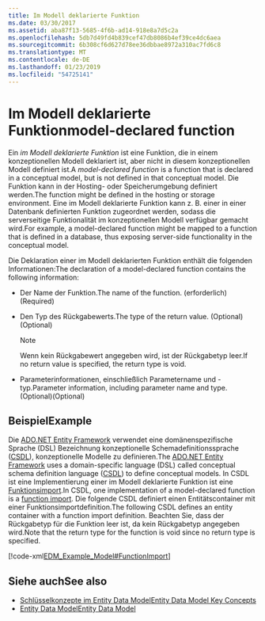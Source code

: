 ```yaml
---
title: Im Modell deklarierte Funktion
ms.date: 03/30/2017
ms.assetid: aba87f13-5685-4f6b-ad14-918e8a7d5c2a
ms.openlocfilehash: 5db7d49fd4b839cef47db8086b4ef39ce4dc6aea
ms.sourcegitcommit: 6b308cf6d627d78ee36dbbae8972a310ac7fd6c8
ms.translationtype: MT
ms.contentlocale: de-DE
ms.lasthandoff: 01/23/2019
ms.locfileid: "54725141"
---
```

# <a name="model-declared-function"></a><span data-ttu-id="a3c52-102">Im Modell deklarierte Funktion</span><span class="sxs-lookup"><span data-stu-id="a3c52-102">model-declared function</span></span>
<span data-ttu-id="a3c52-103">Ein *im Modell deklarierte Funktion* ist eine Funktion, die in einem konzeptionellen Modell deklariert ist, aber nicht in diesem konzeptionellen Modell definiert ist.</span><span class="sxs-lookup"><span data-stu-id="a3c52-103">A *model-declared function* is a function that is declared in a conceptual model, but is not defined in that conceptual model.</span></span> <span data-ttu-id="a3c52-104">Die Funktion kann in der Hosting- oder Speicherumgebung definiert werden.</span><span class="sxs-lookup"><span data-stu-id="a3c52-104">The function might be defined in the hosting or storage environment.</span></span> <span data-ttu-id="a3c52-105">Eine im Modell deklarierte Funktion kann z. B. einer in einer Datenbank definierten Funktion zugeordnet werden, sodass die serverseitige Funktionalität im konzeptionellen Modell verfügbar gemacht wird.</span><span class="sxs-lookup"><span data-stu-id="a3c52-105">For example, a model-declared function might be mapped to a function that is defined in a database, thus exposing server-side functionality in the conceptual model.</span></span>  
  
 <span data-ttu-id="a3c52-106">Die Deklaration einer im Modell deklarierten Funktion enthält die folgenden Informationen:</span><span class="sxs-lookup"><span data-stu-id="a3c52-106">The declaration of a model-declared function contains the following information:</span></span>  
  
-   <span data-ttu-id="a3c52-107">Der Name der Funktion.</span><span class="sxs-lookup"><span data-stu-id="a3c52-107">The name of the function.</span></span> <span data-ttu-id="a3c52-108">(erforderlich)</span><span class="sxs-lookup"><span data-stu-id="a3c52-108">(Required)</span></span>  
  
-   <span data-ttu-id="a3c52-109">Den Typ des Rückgabewerts.</span><span class="sxs-lookup"><span data-stu-id="a3c52-109">The type of the return value.</span></span> <span data-ttu-id="a3c52-110">(Optional)</span><span class="sxs-lookup"><span data-stu-id="a3c52-110">(Optional)</span></span>  
  
    > [!NOTE]
    >  <span data-ttu-id="a3c52-111">Wenn kein Rückgabewert angegeben wird, ist der Rückgabetyp leer.</span><span class="sxs-lookup"><span data-stu-id="a3c52-111">If no return value is specified, the return type is void.</span></span>  
  
-   <span data-ttu-id="a3c52-112">Parameterinformationen, einschließlich Parametername und -typ.</span><span class="sxs-lookup"><span data-stu-id="a3c52-112">Parameter information, including parameter name and type.</span></span> <span data-ttu-id="a3c52-113">(Optional)</span><span class="sxs-lookup"><span data-stu-id="a3c52-113">(Optional)</span></span>  
  
## <a name="example"></a><span data-ttu-id="a3c52-114">Beispiel</span><span class="sxs-lookup"><span data-stu-id="a3c52-114">Example</span></span>  
 <span data-ttu-id="a3c52-115">Die [ADO.NET Entity Framework](../../../../docs/framework/data/adonet/ef/index.md) verwendet eine domänenspezifische Sprache (DSL) Bezeichnung konzeptionelle Schemadefinitionssprache ([CSDL](../../../../docs/framework/data/adonet/ef/language-reference/csdl-specification.md)), konzeptionelle Modelle zu definieren.</span><span class="sxs-lookup"><span data-stu-id="a3c52-115">The [ADO.NET Entity Framework](../../../../docs/framework/data/adonet/ef/index.md) uses a domain-specific language (DSL) called conceptual schema definition language ([CSDL](../../../../docs/framework/data/adonet/ef/language-reference/csdl-specification.md)) to define conceptual models.</span></span> <span data-ttu-id="a3c52-116">In CSDL ist eine Implementierung einer im Modell deklarierte Funktion ist eine [Funktionsimport](https://msdn.microsoft.com/library/125704ae-56c7-4233-80b7-389a10f3a65d).</span><span class="sxs-lookup"><span data-stu-id="a3c52-116">In CSDL, one implementation of a model-declared function is a [function import](https://msdn.microsoft.com/library/125704ae-56c7-4233-80b7-389a10f3a65d).</span></span> <span data-ttu-id="a3c52-117">Die folgende CSDL definiert einen Entitätscontainer mit einer Funktionsimportdefinition.</span><span class="sxs-lookup"><span data-stu-id="a3c52-117">The following CSDL defines an entity container with a function import definition.</span></span> <span data-ttu-id="a3c52-118">Beachten Sie, dass der Rückgabetyp für die Funktion leer ist, da kein Rückgabetyp angegeben wird.</span><span class="sxs-lookup"><span data-stu-id="a3c52-118">Note that the return type for the function is void since no return type is specified.</span></span>  
  
 [!code-xml[EDM_Example_Model#FunctionImport](../../../../samples/snippets/xml/VS_Snippets_Data/edm_example_model/xml/books4.edmx#functionimport)]  
  
## <a name="see-also"></a><span data-ttu-id="a3c52-119">Siehe auch</span><span class="sxs-lookup"><span data-stu-id="a3c52-119">See also</span></span>
- [<span data-ttu-id="a3c52-120">Schlüsselkonzepte im Entity Data Model</span><span class="sxs-lookup"><span data-stu-id="a3c52-120">Entity Data Model Key Concepts</span></span>](../../../../docs/framework/data/adonet/entity-data-model-key-concepts.md)
- [<span data-ttu-id="a3c52-121">Entity Data Model</span><span class="sxs-lookup"><span data-stu-id="a3c52-121">Entity Data Model</span></span>](../../../../docs/framework/data/adonet/entity-data-model.md)
